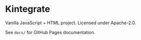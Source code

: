 # Kintegrate

Vanilla JavaScript + HTML project. Licensed under Apache-2.0.

See `docs/` for GitHub Pages documentation.
